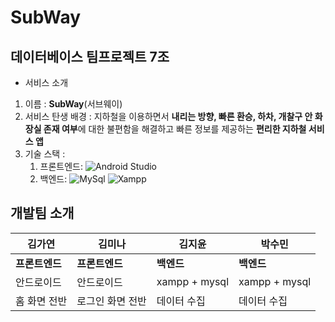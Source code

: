 # SubWay

## 데이터베이스 팀프로젝트 7조

- 서비스 소개

1. 이름 : **SubWay**(서브웨이)
2. 서비스 탄생 배경 : 지하철을 이용하면서 **내리는 방향, 빠른 환승, 하차, 개찰구 안 화장실 존재 여부**에 대한 불편함을 해결하고 빠른 정보를 제공하는 **편리한 지하철 서비스 앱**
3. 기술 스택 :
   1. 프론트엔드: ![Android Studio](https://img.shields.io/badge/Android%20Studio-3DDC84.svg?&style=for-the-badge&logo=Android%20Studio&logoColor=white)
   2. 백엔드: ![MySql](https://img.shields.io/badge/MySql-%234479A1.svg?&style=for-the-badge&logo=MySql&logoColor=white)
   ![Xampp](https://img.shields.io/badge/Xampp-%23FB7A24.svg?&style=for-the-badge&logo=Xampp&logoColor=white)

## 개발팀 소개
|김가연|김미나|김지윤|박수민|
|------|---|---|---|
|**프론트엔드**|**프론트엔드**|**백엔드**|**백엔드**|
|안드로이드|안드로이드|xampp + mysql|xampp + mysql|
|홈 화면 전반|로그인 화면 전반|데이터 수집|데이터 수집|
